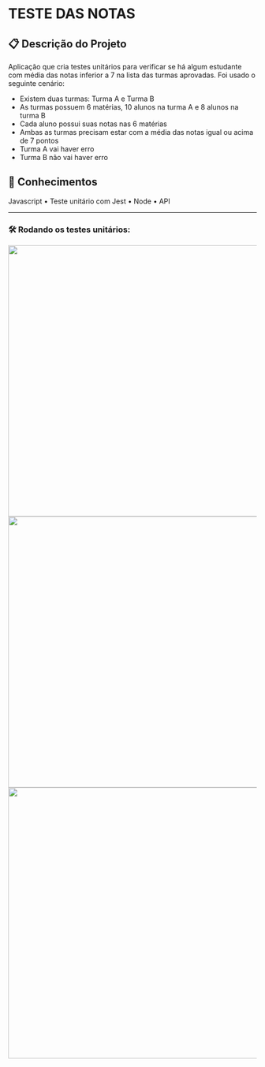 # TESTE DAS NOTAS

## 📋 Descrição do Projeto
<p>
    Aplicação que cria testes unitários para verificar se há algum estudante com média das notas inferior a 7 na lista das turmas aprovadas. Foi usado o seguinte cenário:

  - Existem duas turmas: Turma A e Turma B
  - As turmas possuem 6 matérias, 10 alunos na turma A e 8 alunos na turma B
  - Cada aluno possui suas notas nas 6 matérias
  - Ambas as turmas precisam estar com a média das notas igual ou acima de 7 pontos
  - Turma A vai haver erro
  - Turma B não vai haver erro
</p>

## 🧠 Conhecimentos
<p>
   <a>Javascript</a> •
   <a>Teste unitário com Jest</a> •
   <a>Node</a> • 
   <a>API</a>
</p>

---
### 🛠️ Rodando os testes unitários:

<div align="center">
  <img src="https://github.com/yasolar/test-jest-alunos/assets/46655932/450c5d45-ce17-459c-aee5-bf929f03d986" width="550px"/>
</div>

<div align="center">
  <img src="https://github.com/yasolar/test-jest-alunos/assets/46655932/b5983db6-263c-40c4-a756-f0119c42c70a" width="550px"/>
</div>

<div align="center">
  <img src="https://github.com/yasolar/test-jest-alunos/assets/46655932/53b6f816-46cd-4d47-a6cd-52474af9a9b3" width="550px"/>
</div>



